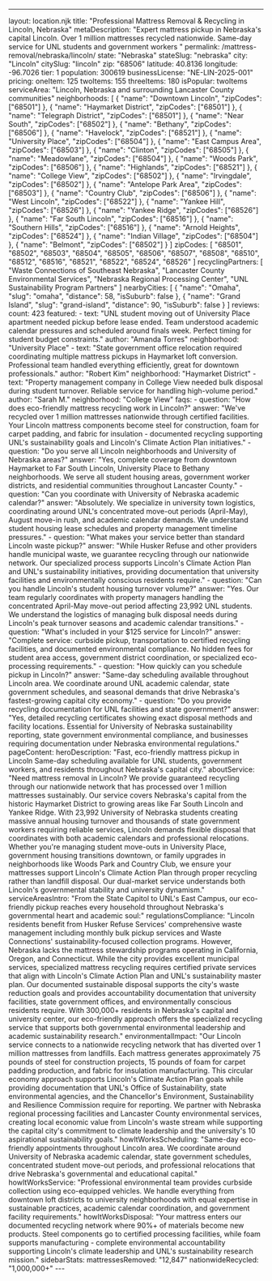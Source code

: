 ---
layout: location.njk
title: "Professional Mattress Removal & Recycling in Lincoln, Nebraska" metaDescription: "Expert mattress pickup in Nebraska's capital Lincoln. Over 1 million mattresses recycled nationwide. Same-day service for UNL students and government workers "
permalink: /mattress-removal/nebraska/lincoln/ state: "Nebraska" stateSlug: "nebraska"
city: "Lincoln" citySlug: "lincoln" zip: "68506" latitude: 40.8136 longitude: -96.7026 tier: 1 population: 300619 businessLicense: "NE-LIN-2025-001" pricing: oneItem: 125 twoItems: 155 threeItems: 180 isPopular: twoItems serviceArea: "Lincoln, Nebraska and surrounding Lancaster County communities" neighborhoods: [ { "name": "Downtown Lincoln", "zipCodes": ["68501"] }, { "name": "Haymarket District", "zipCodes": ["68501"] }, { "name": "Telegraph District", "zipCodes": ["68501"] }, { "name": "Near South", "zipCodes": ["68502"] }, { "name": "Bethany", "zipCodes": ["68506"] }, { "name": "Havelock", "zipCodes": ["68521"] }, { "name": "University Place", "zipCodes": ["68504"] }, { "name": "East Campus Area", "zipCodes": ["68503"] }, { "name": "Clinton", "zipCodes": ["68505"] }, { "name": "Meadowlane", "zipCodes": ["68504"] }, { "name": "Woods Park", "zipCodes": ["68506"] }, { "name": "Highlands", "zipCodes": ["68521"] }, { "name": "College View", "zipCodes": ["68502"] }, { "name": "Irvingdale", "zipCodes": ["68502"] }, { "name": "Antelope Park Area", "zipCodes": ["68503"] }, { "name": "Country Club", "zipCodes": ["68506"] }, { "name": "West Lincoln", "zipCodes": ["68522"] }, { "name": "Yankee Hill", "zipCodes": ["68526"] }, { "name": "Yankee Ridge", "zipCodes": ["68526"] }, { "name": "Far South Lincoln", "zipCodes": ["68516"] }, { "name": "Southern Hills", "zipCodes": ["68516"] }, { "name": "Arnold Heights", "zipCodes": ["68524"] }, { "name": "Indian Village", "zipCodes": ["68504"] }, { "name": "Belmont", "zipCodes": ["68502"] } ] zipCodes: [ "68501", "68502", "68503", "68504", "68505", "68506", "68507", "68508", "68510", "68512", "68516", "68521", "68522", "68524", "68526" ] recyclingPartners: [ "Waste Connections of Southeast Nebraska", "Lancaster County Environmental Services", "Nebraska Regional Processing Center", "UNL Sustainability Program Partners" ] nearbyCities: [ { "name": "Omaha", "slug": "omaha", "distance": 58, "isSuburb": false }, { "name": "Grand Island", "slug": "grand-island", "distance": 90, "isSuburb": false } ] reviews: count: 423 featured: - text: "UNL student moving out of University Place apartment needed pickup before lease ended. Team understood academic calendar pressures and scheduled around finals week. Perfect timing for student budget constraints." author: "Amanda Torres" neighborhood: "University Place" - text: "State government office relocation required coordinating multiple mattress pickups in Haymarket loft conversion. Professional team handled everything efficiently, great for downtown professionals." author: "Robert Kim" neighborhood: "Haymarket District" - text: "Property management company in College View needed bulk disposal during student turnover. Reliable service for handling high-volume period." author: "Sarah M." neighborhood: "College View" faqs: - question: "How does eco-friendly mattress recycling work in Lincoln?" answer: "We've recycled over 1 million mattresses nationwide through certified facilities. Your Lincoln mattress components become steel for construction, foam for carpet padding, and fabric for insulation - documented recycling supporting UNL's sustainability goals and Lincoln's Climate Action Plan initiatives." - question: "Do you serve all Lincoln neighborhoods and University of Nebraska areas?" answer: "Yes, complete coverage from downtown Haymarket to Far South Lincoln, University Place to Bethany neighborhoods. We serve all student housing areas, government worker districts, and residential communities throughout Lancaster County." - question: "Can you coordinate with University of Nebraska academic calendar?" answer: "Absolutely. We specialize in university town logistics, coordinating around UNL's concentrated move-out periods (April-May), August move-in rush, and academic calendar demands. We understand student housing lease schedules and property management timeline pressures." - question: "What makes your service better than standard Lincoln waste pickup?" answer: "While Husker Refuse and other providers handle municipal waste, we guarantee recycling through our nationwide network. Our specialized process supports Lincoln's Climate Action Plan and UNL's sustainability initiatives, providing documentation that university facilities and environmentally conscious residents require." - question: "Can you handle Lincoln's student housing turnover volume?" answer: "Yes. Our team regularly coordinates with property managers handling the concentrated April-May move-out period affecting 23,992 UNL students. We understand the logistics of managing bulk disposal needs during Lincoln's peak turnover seasons and academic calendar transitions." - question: "What's included in your $125 service for Lincoln?" answer: "Complete service: curbside pickup, transportation to certified recycling facilities, and documented environmental compliance. No hidden fees for student area access, government district coordination, or specialized eco-processing requirements." - question: "How quickly can you schedule pickup in Lincoln?" answer: "Same-day scheduling available throughout Lincoln area. We coordinate around UNL academic calendar, state government schedules, and seasonal demands that drive Nebraska's fastest-growing capital city economy." - question: "Do you provide recycling documentation for UNL facilities and state government?" answer: "Yes, detailed recycling certificates showing exact disposal methods and facility locations. Essential for University of Nebraska sustainability reporting, state government environmental compliance, and businesses requiring documentation under Nebraska environmental regulations." pageContent: heroDescription: "Fast, eco-friendly mattress pickup in Lincoln Same-day scheduling available for UNL students, government workers, and residents throughout Nebraska's capital city." aboutService: "Need mattress removal in Lincoln? We provide guaranteed recycling through our nationwide network that has processed over 1 million mattresses sustainably. Our service covers Nebraska's capital from the historic Haymarket District to growing areas like Far South Lincoln and Yankee Ridge. With 23,992 University of Nebraska students creating massive annual housing turnover and thousands of state government workers requiring reliable services, Lincoln demands flexible disposal that coordinates with both academic calendars and professional relocations. Whether you're managing student move-outs in University Place, government housing transitions downtown, or family upgrades in neighborhoods like Woods Park and Country Club, we ensure your mattresses support Lincoln's Climate Action Plan through proper recycling rather than landfill disposal. Our dual-market service understands both Lincoln's governmental stability and university dynamism." serviceAreasIntro: "From the State Capitol to UNL's East Campus, our eco-friendly pickup reaches every household throughout Nebraska's governmental heart and academic soul:" regulationsCompliance: "Lincoln residents benefit from Husker Refuse Services' comprehensive waste management including monthly bulk pickup services and Waste Connections' sustainability-focused collection programs. However, Nebraska lacks the mattress stewardship programs operating in California, Oregon, and Connecticut. While the city provides excellent municipal services, specialized mattress recycling requires certified private services that align with Lincoln's Climate Action Plan and UNL's sustainability master plan. Our documented sustainable disposal supports the city's waste reduction goals and provides accountability documentation that university facilities, state government offices, and environmentally conscious residents require. With 300,000+ residents in Nebraska's capital and university center, our eco-friendly approach offers the specialized recycling service that supports both governmental environmental leadership and academic sustainability research." environmentalImpact: "Our Lincoln service connects to a nationwide recycling network that has diverted over 1 million mattresses from landfills. Each mattress generates approximately 75 pounds of steel for construction projects, 15 pounds of foam for carpet padding production, and fabric for insulation manufacturing. This circular economy approach supports Lincoln's Climate Action Plan goals while providing documentation that UNL's Office of Sustainability, state environmental agencies, and the Chancellor's Environment, Sustainability and Resilience Commission require for reporting. We partner with Nebraska regional processing facilities and Lancaster County environmental services, creating local economic value from Lincoln's waste stream while supporting the capital city's commitment to climate leadership and the university's 10 aspirational sustainability goals." howItWorksScheduling: "Same-day eco-friendly appointments throughout Lincoln area. We coordinate around University of Nebraska academic calendar, state government schedules, concentrated student move-out periods, and professional relocations that drive Nebraska's governmental and educational capital." howItWorksService: "Professional environmental team provides curbside collection using eco-equipped vehicles. We handle everything from downtown loft districts to university neighborhoods with equal expertise in sustainable practices, academic calendar coordination, and government facility requirements." howItWorksDisposal: "Your mattress enters our documented recycling network where 90%+ of materials become new products. Steel components go to certified processing facilities, while foam supports manufacturing - complete environmental accountability supporting Lincoln's climate leadership and UNL's sustainability research mission." sidebarStats: mattressesRemoved: "12,847" nationwideRecycled: "1,000,000+" ---